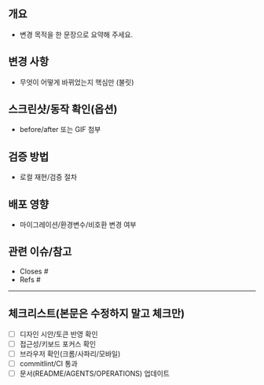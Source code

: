 <!--
PR 제목은 Conventional Commits 형식으로 작성하세요.
예) feat(blog): 아카이브 전역 검색 추가

중요: 진행상황 업데이트는 PR 코멘트로 남깁니다.
아래 본문은 템플릿 구조를 유지하고, 체크박스만 필요할 때 체크하세요.
-->

## 개요
- 변경 목적을 한 문장으로 요약해 주세요.

## 변경 사항
- 무엇이 어떻게 바뀌었는지 핵심만 (불릿)

## 스크린샷/동작 확인(옵션)
- before/after 또는 GIF 첨부

## 검증 방법
- 로컬 재현/검증 절차

## 배포 영향
- 마이그레이션/환경변수/비호환 변경 여부

## 관련 이슈/참고
- Closes #
- Refs #

---

## 체크리스트(본문은 수정하지 말고 체크만)
- [ ] 디자인 시안/토큰 반영 확인
- [ ] 접근성/키보드 포커스 확인
- [ ] 브라우저 확인(크롬/사파리/모바일)
- [ ] commitlint/CI 통과
- [ ] 문서(README/AGENTS/OPERATIONS) 업데이트

<!-- 진행상황은 코멘트로만 남겨 주세요. 본문 텍스트 편집 금지 -->

